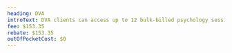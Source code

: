 ```yaml
---
heading: DVA
introText: DVA clients can access up to 12 bulk-billed psychology sessions per treatment cycle. A current GP referral is required.
fee: $153.35
rebate: $153.35
outOfPocketCost: $0
---
```

